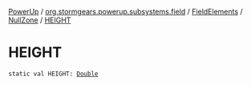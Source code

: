 [PowerUp](../../../index.md) / [org.stormgears.powerup.subsystems.field](../../index.md) / [FieldElements](../index.md) / [NullZone](index.md) / [HEIGHT](./-h-e-i-g-h-t.md)

# HEIGHT

`static val HEIGHT: `[`Double`](https://kotlinlang.org/api/latest/jvm/stdlib/kotlin/-double/index.html)